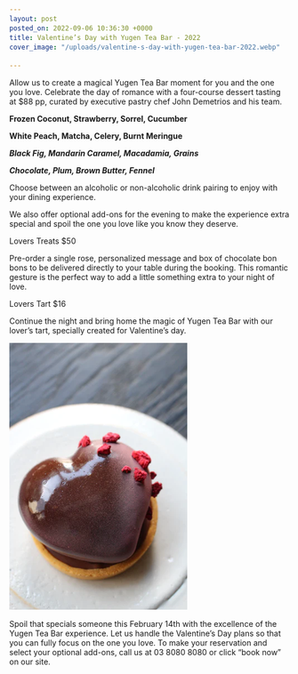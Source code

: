 ```yaml
---
layout: post
posted_on: 2022-09-06 10:36:30 +0000
title: Valentine’s Day with Yugen Tea Bar - 2022
cover_image: "/uploads/valentine-s-day-with-yugen-tea-bar-2022.webp"

---
```

Allow us to create a magical Yugen Tea Bar moment for you and the one you love. Celebrate the day of romance with a four-course dessert tasting at $88 pp, curated by executive pastry chef John Demetrios and his team.

**Frozen Coconut, Strawberry, Sorrel, Cucumber**

**White Peach, Matcha, Celery, Burnt Meringue**

**_Black Fig, Mandarin Caramel, Macadamia, Grains_**

**_Chocolate, Plum, Brown Butter, Fennel_**

Choose between an alcoholic or non-alcoholic drink pairing to enjoy with your dining experience.

We also offer optional add-ons for the evening to make the experience extra special and spoil the one you love like you know they deserve.

Lovers Treats $50

Pre-order a single rose, personalized message and box of chocolate bon bons to be delivered directly to your table during the booking. This romantic gesture is the perfect way to add a little something extra to your night of love.

Lovers Tart $16

Continue the night and bring home the magic of Yugen Tea Bar with our lover’s tart, specially created for Valentine’s day.

![](/uploads/valentine-s-day-with-yugen-tea-bar-2022-1st.webp)

Spoil that specials someone this February 14th with the excellence of the Yugen Tea Bar experience. Let us handle the Valentine’s Day plans so that you can fully focus on the one you love. To make your reservation and select your optional add-ons, call us at 03 8080 8080 or click “book now” on our site.